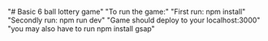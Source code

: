 "# Basic 6 ball lottery game" 
"To run the game:"
"First run: npm install"
"Secondly run: npm run dev"
"Game should deploy to your localhost:3000"
"you may also have to run npm install gsap"

